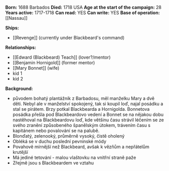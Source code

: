 **Born:** 1688 Barbados
**Died:** 1718 USA
**Age at the start of the campaign:** 28
**Years active:** 1717-1718
**Can read:** YES
**Can write:** YES
**Base of operation:** [[Nassau]]

**Ships:**
- [[Revenge]] (currently under Blackbeard's command)

**Relationships:**
- [[Edward (Blackbeard) Teach]] (lover?/mentor)
- [[Benjamin Hornigold]] (former mentor)
- [[Mary Bonnet]] (wife)
- kid 1
- kid 2

**Background:**
- původem bohatý plantážník z Barbadosu, měl manželku Mary a dvě děti. Nebyl ale v manželství spokojený, tak si koupil loď, najal posádku a stal se pirátem. Brzy potkal Blackbearda a Hornigolda. Bonnetova posádka přešla pod Blackbeardovo vedení a Bonnet se na nějakou dobu nastěhoval na Blackbeardovu loď, kde většinu času strávil léčením se ze svého zranění způsobeného španělským útokem, trávením času s kapitánem nebo povalování se na palubě.
- Blonďatý, zelenooký, průměrně vysoký, čistě oholený
- Obléká se v duchu poslední pevninské módy
- Povahově mírnější než Blackbeard, avšak k vězňům a nepřátelům krutější
- Má jediné tetování - malou vlaštovku na vnitřní straně paže
- Zřejmě jsou s Blackbeardem ve vztahu